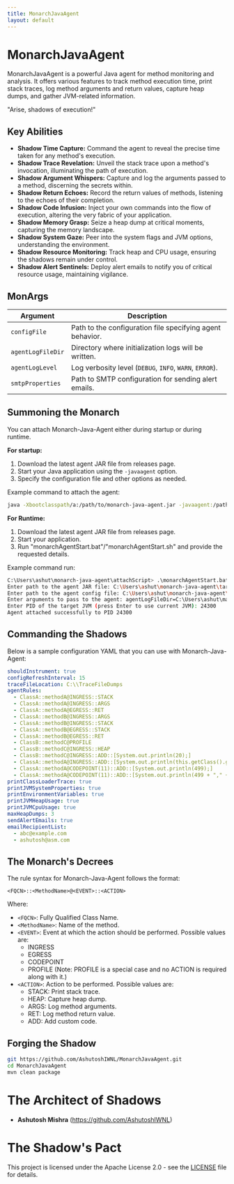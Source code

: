 ```yaml
---
title: MonarchJavaAgent
layout: default
---
```


<link rel="stylesheet" type="text/css" href="style.css">

# MonarchJavaAgent

MonarchJavaAgent is a powerful Java agent for method monitoring and analysis. It offers various features to track method execution time, print stack traces, log method arguments and return values, capture heap dumps, and gather JVM-related information.

"Arise, shadows of execution!"

## Key Abilities

* **Shadow Time Capture:** Command the agent to reveal the precise time taken for any method's execution.
* **Shadow Trace Revelation:** Unveil the stack trace upon a method's invocation, illuminating the path of execution.
* **Shadow Argument Whispers:** Capture and log the arguments passed to a method, discerning the secrets within.
* **Shadow Return Echoes:** Record the return values of methods, listening to the echoes of their completion.
* **Shadow Code Infusion:** Inject your own commands into the flow of execution, altering the very fabric of your application.
* **Shadow Memory Grasp:** Seize a heap dump at critical moments, capturing the memory landscape.
* **Shadow System Gaze:** Peer into the system flags and JVM options, understanding the environment.
* **Shadow Resource Monitoring:** Track heap and CPU usage, ensuring the shadows remain under control.
* **Shadow Alert Sentinels:** Deploy alert emails to notify you of critical resource usage, maintaining vigilance.

## MonArgs

| Argument        | Description |
|----------------|-------------|
| `configFile`   | Path to the configuration file specifying agent behavior. |
| `agentLogFileDir` | Directory where initialization logs will be written. |
| `agentLogLevel` | Log verbosity level (`DEBUG`, `INFO`, `WARN`, `ERROR`). |
| `smtpProperties` | Path to SMTP configuration for sending alert emails. |


## Summoning the Monarch

You can attach Monarch-Java-Agent either during startup or during runtime.

**For startup:**

1. Download the latest agent JAR file from releases page.
2. Start your Java application using the `-javaagent` option.
3. Specify the configuration file and other options as needed.

Example command to attach the agent:

```bash 
java -Xbootclasspath/a:/path/to/monarch-java-agent.jar -javaagent:/path/to/monarch-java-agent.jar=configFile=/path/to/config.yaml,agentLogFileDir=/path/to/log/dir,agentLogLevel=DEBUG,smtpProperties=/path/to/smtpProperties.props YourMainClass
```

**For Runtime:**

1. Download the latest agent JAR file from releases page.
2. Start your application.
3. Run "monarchAgentStart.bat"/"monarchAgentStart.sh" and provide the requested details.

Example command run:
```bash 
C:\Users\ashut\monarch-java-agent\attachScript> .\monarchAgentStart.bat
Enter path to the agent JAR file: C:\Users\ashut\monarch-java-agent\target\monarch-java-agent-1.0-SNAPSHOT.jar
Enter path to the agent config file: C:\Users\ashut\monarch-java-agent\sampleConfig\mConfig.yaml
Enter arguments to pass to the agent: agentLogFileDir=C:\Users\ashut\manualTesting,agentLogLevel=DEBUG,smtpProperties=/path/to/smtpProperties.props
Enter PID of the target JVM (press Enter to use current JVM): 24300
Agent attached successfully to PID 24300
```

## Commanding the Shadows

Below is a sample configuration YAML that you can use with Monarch-Java-Agent:

```yaml
shouldInstrument: true
configRefreshInterval: 15
traceFileLocation: C:\\TraceFileDumps
agentRules:
  - ClassA::methodA@INGRESS::STACK
  - ClassA::methodA@INGRESS::ARGS
  - ClassA::methodA@EGRESS::RET
  - ClassA::methodB@INGRESS::ARGS
  - ClassA::methodB@INGRESS::STACK
  - ClassA::methodB@EGRESS::STACK
  - ClassA::methodB@EGRESS::RET
  - ClassB::methodC@PROFILE
  - ClassB::methodC@INGRESS::HEAP
  - ClassB::methodC@INGRESS::ADD::[System.out.println(20);]
  - ClassA::methodA@INGRESS::ADD::[System.out.println(this.getClass().getName());]
  - ClassA::methodA@CODEPOINT(11)::ADD::[System.out.println(499);]
  - ClassA::methodA@CODEPOINT(11)::ADD::[System.out.println(499 + "," + "Ashutosh Mishra");]
printClassLoaderTrace: true
printJVMSystemProperties: true
printEnvironmentVariables: true
printJVMHeapUsage: true
printJVMCpuUsage: true
maxHeapDumps: 3
sendAlertEmails: true
emailRecipientList:
  - abc@example.com
  - ashutosh@asm.com
```

## The Monarch's Decrees

The rule syntax for Monarch-Java-Agent follows the format:

```plaintext
<FQCN>::<MethodName>@<EVENT>::<ACTION>
```

Where:

- `<FQCN>`: Fully Qualified Class Name.
- `<MethodName>`: Name of the method.
- `<EVENT>`: Event at which the action should be performed. Possible values are:
    - INGRESS
    - EGRESS
    - CODEPOINT
    - PROFILE (Note: PROFILE is a special case and no ACTION is required along with it.)
- `<ACTION>`: Action to be performed. Possible values are:
    - STACK: Print stack trace.
    - HEAP: Capture heap dump.
    - ARGS: Log method arguments.
    - RET: Log method return value.
    - ADD: Add custom code.


## Forging the Shadow

```bash
git https://github.com/AshutoshIWNL/MonarchJavaAgent.git
cd MonarchJavaAgent
mvn clean package
```

# The Architect of Shadows

- **Ashutosh Mishra** (https://github.com/AshutoshIWNL)

# The Shadow's Pact

This project is licensed under the Apache License 2.0 - see the [LICENSE](LICENSE) file for details.